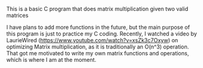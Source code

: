 This is a basic C program that does matrix multiplication given two valid matrices

I have plans to add more functions in the future, but the main purpose of this program is just to practice my C coding.
Recently, I watched a video by LaurieWired (https://www.youtube.com/watch?v=xsZk3c7Oxyw) on optimizing Matrix multiplication, as it is traditionally an O(n^3) operation.
That got me motivated to write my own matrix functions and operations, which is where I am at the moment.
